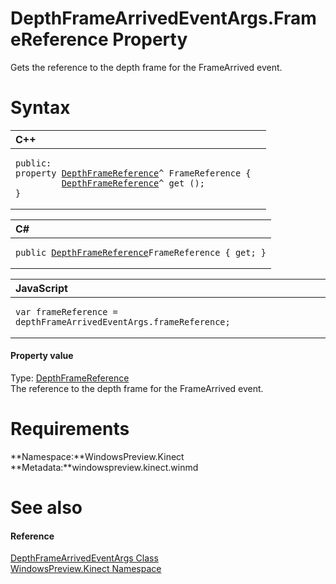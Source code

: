 DepthFrameArrivedEventArgs.FrameReference Property  
==================================================  

Gets the reference to the depth frame for the FrameArrived event. <span id="syntaxSection"></span>

Syntax  
======  

<table>
<colgroup>
<col width="100%" />
</colgroup>
<thead>
<tr class="header">
<th align="left">C++</th>
</tr>
</thead>
<tbody>
<tr class="odd">
<td align="left"><pre><code>public:  
property <a href="../../DepthFrameReference_Class.md">DepthFrameReference</a>^ FrameReference {  
         <a href="../../DepthFrameReference_Class.md">DepthFrameReference</a>^ get ();  
}</code></pre></td>
</tr>
</tbody>
</table>

<table>
<colgroup>
<col width="100%" />
</colgroup>
<thead>
<tr class="header">
<th align="left">C#</th>
</tr>
</thead>
<tbody>
<tr class="odd">
<td align="left"><pre><code>public <a href="../../DepthFrameReference_Class.md">DepthFrameReference</a>FrameReference { get; }</code></pre></td>
</tr>
</tbody>
</table>

<table>
<colgroup>
<col width="100%" />
</colgroup>
<thead>
<tr class="header">
<th align="left">JavaScript</th>
</tr>
</thead>
<tbody>
<tr class="odd">
<td align="left"><pre><code>var frameReference = depthFrameArrivedEventArgs.frameReference;</code></pre></td>
</tr>
</tbody>
</table>

<span id="ID4EU"></span>
#### Property value  

Type: [DepthFrameReference](../../DepthFrameReference_Class.md)  
 The reference to the depth frame for the FrameArrived event.  

<span id="requirements"></span>

Requirements  
============  

**Namespace:**WindowsPreview.Kinect  
**Metadata:**windowspreview.kinect.winmd  

<span id="ID4ECB"></span>

See also  
========  

<span id="ID4EEB"></span>
#### Reference  

[DepthFrameArrivedEventArgs Class](../../DepthFrameArrivedEventArgs.md)  
 [WindowsPreview.Kinect Namespace](../../../Kinect.md)  



<!--Please do not edit the data in the comment block below.-->
<!--
TOCTitle : FrameReference Property
RLTitle : DepthFrameArrivedEventArgs.FrameReference Property
KeywordK : FrameReference property
KeywordK : DepthFrameArrivedEventArgs.FrameReference property
KeywordF : WindowsPreview.Kinect.DepthFrameArrivedEventArgs.FrameReference
KeywordF : DepthFrameArrivedEventArgs.FrameReference
KeywordF : FrameReference
KeywordF : WindowsPreview.Kinect.DepthFrameArrivedEventArgs.FrameReference
KeywordA : P:WindowsPreview.Kinect.DepthFrameArrivedEventArgs.FrameReference
AssetID : P:WindowsPreview.Kinect.DepthFrameArrivedEventArgs.FrameReference
Locale : en-us
CommunityContent : 1
APIType : Managed
APILocation : windowspreview.kinect.winmd
APIName : WindowsPreview.Kinect.DepthFrameArrivedEventArgs.FrameReference
TargetOS : Windows
TopicType : kbSyntax
DevLang : VB
DevLang : CSharp
DevLang : JavaScript
DevLang : C++
DocSet : K4Wv2
ProjType : K4Wv2Proj
Technology : Kinect for Windows
Product : Kinect for Windows SDK v2
productversion : 20
-->
